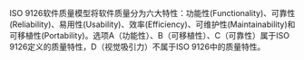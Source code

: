 ISO 9126软件质量模型将软件质量分为六大特性：功能性(Functionality)、可靠性(Reliability)、易用性(Usability)、效率(Efficiency)、可维护性(Maintainability)和可移植性(Portability)。选项A（功能性）、B（可移植性）、C（可靠性）属于ISO 9126定义的质量特性，D（视觉吸引力）不属于ISO 9126中的质量特性。